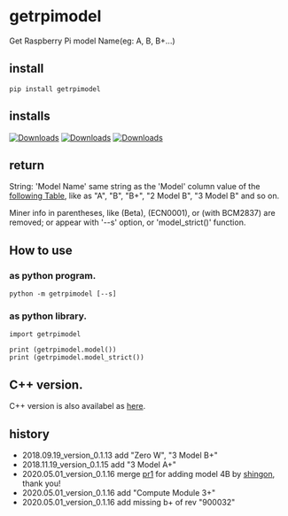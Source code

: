 # getrpimodel
Get Raspberry Pi model Name(eg: A, B, B+...)

## install

```bash:
pip install getrpimodel
```
## installs
[![Downloads](https://pepy.tech/badge/getrpimodel)](https://pepy.tech/project/getrpimodel)
[![Downloads](https://pepy.tech/badge/getrpimodel/month)](https://pepy.tech/project/getrpimodel)
[![Downloads](https://pepy.tech/badge/getrpimodel/week)](https://pepy.tech/project/getrpimodel)

## return
String: 'Model Name' same string as the 'Model' column value of the [following Table](http://elinux.org/RPi_HardwareHistory), like as "A", "B", "B+", "2 Model B", "3 Model B" and so on.

Miner info in parentheses, like (Beta), (ECN0001), or (with BCM2837) are removed; or appear with '--s' option, or 'model_strict()' function.

## How to use 
### as python program.

```bash:
python -m getrpimodel [--s] 
```

### as python library.

```python:
import getrpimodel

print (getrpimodel.model())
print (getrpimodel.model_strict())
```

## C++ version.
C++ version is also availabel as [here](https://github.com/UedaTakeyuki/GetRPimodel_cpp/blob/master/README.md).

## history
- 2018.09.19_version_0.1.13  add "Zero W", "3 Model B+"
- 2018.11.19_version_0.1.15  add "3 Model A+"
- 2020.05.01_version_0.1.16  merge [pr1](https://github.com/UedaTakeyuki/getrpimodel/pull/1) for adding model 4B by [shingon](https://github.com/shingon), thank you!
- 2020.05.01_version_0.1.16  add "Compute Module 3+"
- 2020.05.01_version_0.1.16  add missing b+ of rev "900032"

